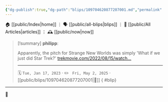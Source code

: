 ```yaml
---
{"dg-publish":true,"dg-path":"blips/109704620877207001.md","permalink":"/blips/109704620877207001/","title":"philipp on mastodon @ 2023-01-17"}
---
```



<div class="transclusion internal-embed is-loaded"><div class="markdown-embed">




🏠 [[public/Index\|home]]  ⋮ 🗣️ [[public/all-blips\|blips]] ⋮  📝 [[public/All Articles\|articles]]  ⋮ 🕰️ [[public/now\|now]]


</div></div>


> [!summary] **philipp**:
>
> Apparently, the pitch for Strange New Worlds was simply 'What if we just did Star Trek?' [trekmovie.com/2022/08/15/watch…](https://trekmovie.com/2022/08/15/watch-strange-new-worlds-showrunner-says-series-pitch-was-what-if-we-just-did-star-trek/)
> - - -
>
> 🗓️ <code>Tue, Jan 17, 2023</code>  · ✏️ <code> Fri, May 2, 2025</code>  · [[public/blips/109704620877207001\|🔗]]
{ #blip}


- - -

 👾
